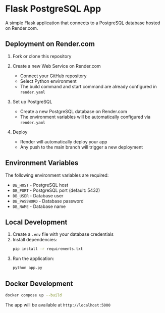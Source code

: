 # Flask PostgreSQL App

A simple Flask application that connects to a PostgreSQL database hosted on Render.com.

## Deployment on Render.com

1. Fork or clone this repository
2. Create a new Web Service on Render.com
   - Connect your GitHub repository
   - Select Python environment
   - The build command and start command are already configured in `render.yaml`

3. Set up PostgreSQL
   - Create a new PostgreSQL database on Render.com
   - The environment variables will be automatically configured via `render.yaml`

4. Deploy
   - Render will automatically deploy your app
   - Any push to the main branch will trigger a new deployment

## Environment Variables

The following environment variables are required:

- `DB_HOST` - PostgreSQL host
- `DB_PORT` - PostgreSQL port (default: 5432)
- `DB_USER` - Database user
- `DB_PASSWORD` - Database password
- `DB_NAME` - Database name

## Local Development

1. Create a `.env` file with your database credentials
2. Install dependencies:
   ```bash
   pip install -r requirements.txt
   ```
3. Run the application:
   ```bash
   python app.py
   ```

## Docker Development

```bash
docker compose up --build
```

The app will be available at `http://localhost:5000`